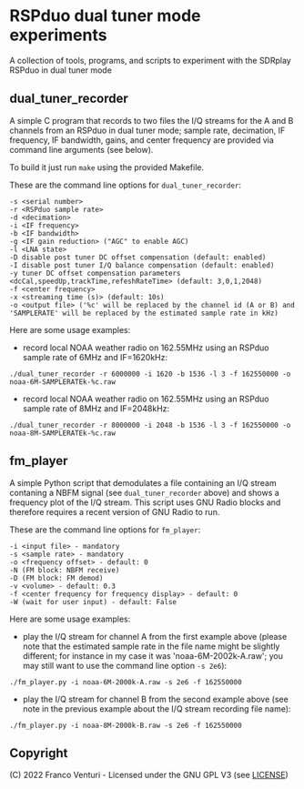 # RSPduo dual tuner mode experiments

A collection of tools, programs, and scripts to experiment with the SDRplay RSPduo in dual tuner mode

## dual_tuner_recorder

A simple C program that records to two files the I/Q streams for the A and B channels from an RSPduo in dual tuner mode; sample rate, decimation, IF frequency, IF bandwidth, gains, and center frequency are provided via command line arguments (see below).

To build it just run `make` using the provided Makefile.

These are the command line options for `dual_tuner_recorder`:

    -s <serial number>
    -r <RSPduo sample rate>
    -d <decimation>
    -i <IF frequency>
    -b <IF bandwidth>
    -g <IF gain reduction> ("AGC" to enable AGC)
    -l <LNA state>
    -D disable post tuner DC offset compensation (default: enabled)
    -I disable post tuner I/Q balance compensation (default: enabled)
    -y tuner DC offset compensation parameters <dcCal,speedUp,trackTime,refeshRateTime> (default: 3,0,1,2048)
    -f <center frequency>
    -x <streaming time (s)> (default: 10s)
    -o <output file> ('%c' will be replaced by the channel id (A or B) and 'SAMPLERATE' will be replaced by the estimated sample rate in kHz)


Here are some usage examples:

- record local NOAA weather radio on 162.55MHz using an RSPduo sample rate of 6MHz and IF=1620kHz:
```
./dual_tuner_recorder -r 6000000 -i 1620 -b 1536 -l 3 -f 162550000 -o noaa-6M-SAMPLERATEk-%c.raw
```

- record local NOAA weather radio on 162.55MHz using an RSPduo sample rate of 8MHz and IF=2048kHz:
```
./dual_tuner_recorder -r 8000000 -i 2048 -b 1536 -l 3 -f 162550000 -o noaa-8M-SAMPLERATEk-%c.raw
```

## fm_player

A simple Python script that demodulates a file containing an I/Q stream contaning a NBFM signal (see `dual_tuner_recorder` above) and shows a frequency plot of the I/Q stream.
This script uses GNU Radio blocks and therefore requires a recent version of GNU Radio to run.

These are the command line options for `fm_player`:

    -i <input file> - mandatory
    -s <sample rate> - mandatory
    -o <frequency offset> - default: 0
    -N (FM block: NBFM receive)
    -D (FM block: FM demod)
    -v <volume> - default: 0.3
    -f <center frequency for frequency display> - default: 0
    -W (wait for user input) - default: False


Here are some usage examples:

- play the I/Q stream for channel A from the first example above (please note that the estimated sample rate in the file name might be slightly different; for instance in my case it was 'noaa-6M-2002k-A.raw'; you may still want to use the command line option `-s 2e6`):
```
./fm_player.py -i noaa-6M-2000k-A.raw -s 2e6 -f 162550000
```

- play the I/Q stream for channel B from the second example above (see note in the previous example about the I/Q stream recording file name):
```
./fm_player.py -i noaa-8M-2000k-B.raw -s 2e6 -f 162550000
```


## Copyright

(C) 2022 Franco Venturi - Licensed under the GNU GPL V3 (see [LICENSE](LICENSE))
